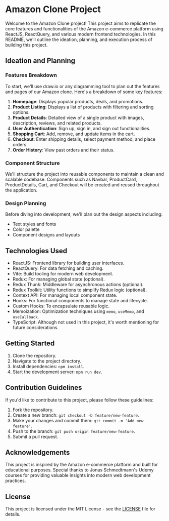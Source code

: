 # Amazon Clone Project

Welcome to the Amazon Clone project! This project aims to replicate the core features and functionalities of the Amazon e-commerce platform using ReactJS, ReactQuery, and various modern frontend technologies. In this README, we'll outline the ideation, planning, and execution process of building this project.

## Ideation and Planning

### Features Breakdown

To start, we'll use draw.io or any diagramming tool to plan out the features and pages of our Amazon clone. Here's a breakdown of some key features:

1. **Homepage**: Displays popular products, deals, and promotions.
2. **Product Listing**: Displays a list of products with filtering and sorting options.
3. **Product Details**: Detailed view of a single product with images, description, reviews, and related products.
4. **User Authentication**: Sign up, sign in, and sign out functionalities.
5. **Shopping Cart**: Add, remove, and update items in the cart.
6. **Checkout**: Enter shipping details, select payment method, and place orders.
7. **Order History**: View past orders and their status.

### Component Structure

We'll structure the project into reusable components to maintain a clean and scalable codebase. Components such as Navbar, ProductCard, ProductDetails, Cart, and Checkout will be created and reused throughout the application.

### Design Planning

Before diving into development, we'll plan out the design aspects including:

- Text styles and fonts
- Color palette
- Component designs and layouts

## Technologies Used

- ReactJS: Frontend library for building user interfaces.
- ReactQuery: For data fetching and caching.
- Vite: Build tooling for modern web development.
- Redux: For managing global state (optional).
- Redux Thunk: Middleware for asynchronous actions (optional).
- Redux Toolkit: Utility functions to simplify Redux logic (optional).
- Context API: For managing local component state.
- Hooks: For functional components to manage state and lifecycle.
- Custom Hooks: To encapsulate reusable logic.
- Memoization: Optimization techniques using `memo`, `useMemo`, and `useCallback`.
- TypeScript: Although not used in this project, it's worth mentioning for future considerations.

## Getting Started

1. Clone the repository.
2. Navigate to the project directory.
3. Install dependencies: `npm install`.
4. Start the development server: `npm run dev`.

## Contribution Guidelines

If you'd like to contribute to this project, please follow these guidelines:

1. Fork the repository.
2. Create a new branch: `git checkout -b feature/new-feature`.
3. Make your changes and commit them: `git commit -m 'Add new feature'`.
4. Push to the branch: `git push origin feature/new-feature`.
5. Submit a pull request.

## Acknowledgements

This project is inspired by the Amazon e-commerce platform and built for educational purposes. Special thanks to Jonas Schmedtmann's Udemy courses for providing valuable insights into modern web development practices.

## License

This project is licensed under the MIT License - see the [LICENSE](LICENSE) file for details.
